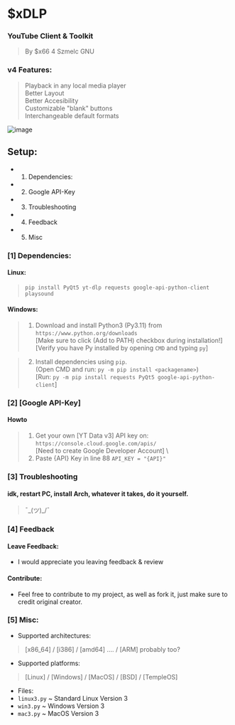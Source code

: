 # $xDLP
### YouTube Client & Toolkit
> By $x66 4 Szmelc GNU

### v4 Features:
> Playback in any local media player\
> Better Layout\
> Better Accesibility\
> Customizable "blank" buttons\
> Interchangeable default formats
 
<img src="https://i.imgur.com/HT6zI3A.png" alt="image">

## Setup:
- 1. Dependencies:
- 2. Google API-Key
- 3. Troubleshooting
- 4. Feedback
- 5. Misc

### [1] Dependencies:
#### Linux:
> `pip install PyQt5 yt-dlp requests google-api-python-client playsound`

#### Windows:
> 1. Download and install Python3 (Py3.11) from  \
  	 `https://www.python.org/downloads` \
  	 [Make sure to click (Add to PATH) checkbox during installation!] \
   	 [Verify you have Py installed by opening `CMD` and typing `py`]

> 2. Install dependencies using `pip`. \
     (Open CMD and run: `py -m pip install <packagename>`) \
     [Run: `py -m pip install requests PyQt5 google-api-python-client`]

### [2] [Google API-Key]
#### Howto
> 1. Get your own [YT Data v3] API key on: \
 `https://console.cloud.google.com/apis/` \
  [Need to create Google Developer Account] \
> 2. Paste {API} Key in line 88 `API_KEY = "{API}"`

### [3] Troubleshooting
#### idk, restart PC, install Arch, whatever it takes, do it yourself.
> ¯\_(ツ)_/¯

### [4] Feedback
#### Leave Feedback:
- I would appreciate you leaving feedback & review

#### Contribute:
- Feel free to contribute to my project, as well as fork it, just make sure to credit original creator.
 

### [5] Misc:
- Supported architectures:
> [x86_64] / [i386] / [amd64] .... / [ARM] probably too?
- Supported platforms:
> [Linux] / [Windows] / [MacOS] / [BSD] / [TempleOS]
- Files:
- `linux3.py` ~ Standard Linux Version 3
- `win3.py` ~ Windows Version 3
- `mac3.py` ~ MacOS Version 3
